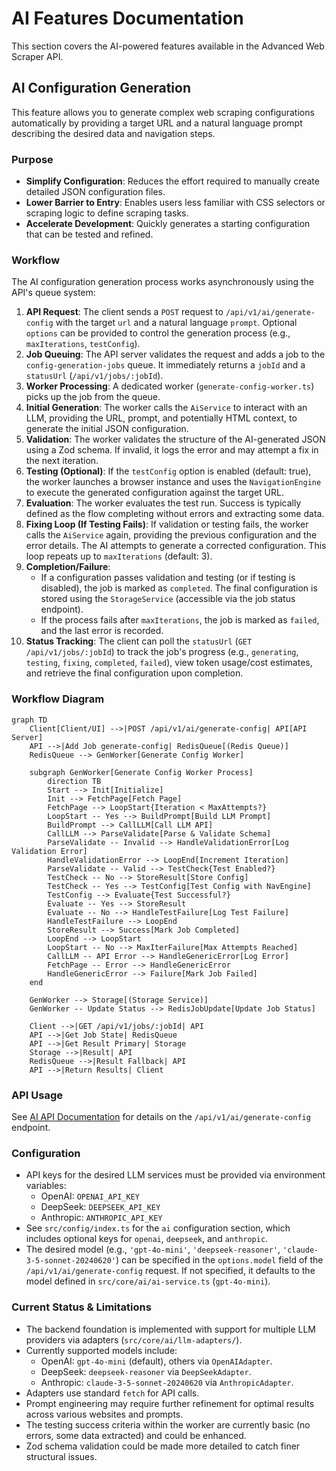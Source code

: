 # AI Features Documentation

This section covers the AI-powered features available in the Advanced Web Scraper API.

## AI Configuration Generation

This feature allows you to generate complex web scraping configurations automatically by providing a target URL and a natural language prompt describing the desired data and navigation steps.

### Purpose

- **Simplify Configuration**: Reduces the effort required to manually create detailed JSON configuration files.
- **Lower Barrier to Entry**: Enables users less familiar with CSS selectors or scraping logic to define scraping tasks.
- **Accelerate Development**: Quickly generates a starting configuration that can be tested and refined.

### Workflow

The AI configuration generation process works asynchronously using the API's queue system:

1.  **API Request**: The client sends a `POST` request to `/api/v1/ai/generate-config` with the target `url` and a natural language `prompt`. Optional `options` can be provided to control the generation process (e.g., `maxIterations`, `testConfig`).
2.  **Job Queuing**: The API server validates the request and adds a job to the `config-generation-jobs` queue. It immediately returns a `jobId` and a `statusUrl` (`/api/v1/jobs/:jobId`).
3.  **Worker Processing**: A dedicated worker (`generate-config-worker.ts`) picks up the job from the queue.
4.  **Initial Generation**: The worker calls the `AiService` to interact with an LLM, providing the URL, prompt, and potentially HTML context, to generate the initial JSON configuration.
5.  **Validation**: The worker validates the structure of the AI-generated JSON using a Zod schema. If invalid, it logs the error and may attempt a fix in the next iteration.
6.  **Testing (Optional)**: If the `testConfig` option is enabled (default: true), the worker launches a browser instance and uses the `NavigationEngine` to execute the generated configuration against the target URL.
7.  **Evaluation**: The worker evaluates the test run. Success is typically defined as the flow completing without errors and extracting some data.
8.  **Fixing Loop (If Testing Fails)**: If validation or testing fails, the worker calls the `AiService` again, providing the previous configuration and the error details. The AI attempts to generate a corrected configuration. This loop repeats up to `maxIterations` (default: 3).
9.  **Completion/Failure**:
    *   If a configuration passes validation and testing (or if testing is disabled), the job is marked as `completed`. The final configuration is stored using the `StorageService` (accessible via the job status endpoint).
    *   If the process fails after `maxIterations`, the job is marked as `failed`, and the last error is recorded.
10. **Status Tracking**: The client can poll the `statusUrl` (`GET /api/v1/jobs/:jobId`) to track the job's progress (e.g., `generating`, `testing`, `fixing`, `completed`, `failed`), view token usage/cost estimates, and retrieve the final configuration upon completion.

### Workflow Diagram

```mermaid
graph TD
    Client[Client/UI] -->|POST /api/v1/ai/generate-config| API[API Server]
    API -->|Add Job generate-config| RedisQueue[(Redis Queue)]
    RedisQueue --> GenWorker[Generate Config Worker]

    subgraph GenWorker[Generate Config Worker Process]
        direction TB
        Start --> Init[Initialize]
        Init --> FetchPage[Fetch Page]
        FetchPage --> LoopStart{Iteration < MaxAttempts?}
        LoopStart -- Yes --> BuildPrompt[Build LLM Prompt]
        BuildPrompt --> CallLLM[Call LLM API]
        CallLLM --> ParseValidate[Parse & Validate Schema]
        ParseValidate -- Invalid --> HandleValidationError[Log Validation Error]
        HandleValidationError --> LoopEnd[Increment Iteration]
        ParseValidate -- Valid --> TestCheck{Test Enabled?}
        TestCheck -- No --> StoreResult[Store Config]
        TestCheck -- Yes --> TestConfig[Test Config with NavEngine]
        TestConfig --> Evaluate{Test Successful?}
        Evaluate -- Yes --> StoreResult
        Evaluate -- No --> HandleTestFailure[Log Test Failure]
        HandleTestFailure --> LoopEnd
        StoreResult --> Success[Mark Job Completed]
        LoopEnd --> LoopStart
        LoopStart -- No --> MaxIterFailure[Max Attempts Reached]
        CallLLM -- API Error --> HandleGenericError[Log Error]
        FetchPage -- Error --> HandleGenericError
        HandleGenericError --> Failure[Mark Job Failed]
    end

    GenWorker --> Storage[(Storage Service)]
    GenWorker -- Update Status --> RedisJobUpdate[Update Job Status]

    Client -->|GET /api/v1/jobs/:jobId| API
    API -->|Get Job State| RedisQueue
    API -->|Get Result Primary| Storage
    Storage -->|Result| API
    RedisQueue -->|Result Fallback| API
    API -->|Return Results| Client
```

### API Usage

See [AI API Documentation](../api/ai-api.md) for details on the `/api/v1/ai/generate-config` endpoint.

### Configuration

- API keys for the desired LLM services must be provided via environment variables:
    - OpenAI: `OPENAI_API_KEY`
    - DeepSeek: `DEEPSEEK_API_KEY`
    - Anthropic: `ANTHROPIC_API_KEY`
- See `src/config/index.ts` for the `ai` configuration section, which includes optional keys for `openai`, `deepseek`, and `anthropic`.
- The desired model (e.g., `'gpt-4o-mini'`, `'deepseek-reasoner'`, `'claude-3-5-sonnet-20240620'`) can be specified in the `options.model` field of the `/api/v1/ai/generate-config` request. If not specified, it defaults to the model defined in `src/core/ai/ai-service.ts` (`gpt-4o-mini`).

### Current Status & Limitations

- The backend foundation is implemented with support for multiple LLM providers via adapters (`src/core/ai/llm-adapters/`).
- Currently supported models include:
    - OpenAI: `gpt-4o-mini` (default), others via `OpenAIAdapter`.
    - DeepSeek: `deepseek-reasoner` via `DeepSeekAdapter`.
    - Anthropic: `claude-3-5-sonnet-20240620` via `AnthropicAdapter`.
- Adapters use standard `fetch` for API calls.
- Prompt engineering may require further refinement for optimal results across various websites and prompts.
- The testing success criteria within the worker are currently basic (no errors, some data extracted) and could be enhanced.
- Zod schema validation could be made more detailed to catch finer structural issues.
